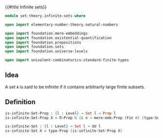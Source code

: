 {{#title  Infinite sets}}

```agda
module set-theory.infinite-sets where

open import elementary-number-theory.natural-numbers

open import foundation.mere-embeddings
open import foundation.existential-quantification
open import foundation.propositions
open import foundation.sets
open import foundation.universe-levels

open import univalent-combinatorics.standard-finite-types
```

## Idea

A set `A` is said to be infinite if it contains arbitrarily large finite subsets.

## Definition

```agda
is-infinite-Set-Prop : {l : Level} → Set l → Prop l
is-infinite-Set-Prop X = Π-Prop ℕ (λ n → mere-emb-Prop (Fin n) (type-Set X))

is-infinite-Set : {l : Level} → Set l → UU l
is-infinite-Set X = type-Prop (is-infinite-Set-Prop X)
```
